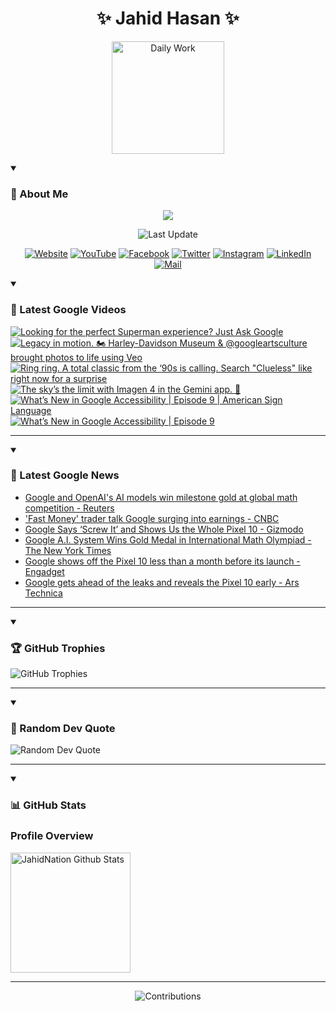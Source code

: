 <h1 align="center">✨ Jahid Hasan ✨</h1>
<p align="center">
  <img alt="Daily Work" height="180px" src="https://i.imgur.com/uhZdH9C.gif" />
</p>
<details open>
 <summary><h3>🌟 About Me</h3></summary>
<p align="center">
  <img src="https://readme-typing-svg.demolab.com/?lines=Even+if+I+fail,;I+have+to+finish,;What+I+started.;&font=Fira%20Code&center=true&width=500&height=50&color=00FF7F&vCenter=true&pause=1000&size=24" />
</p>

<p align="center">
  <img alt="Last Update" title="Last Update" src="https://img.shields.io/github/last-commit/jahidnation/jahidnation?logo=github&label=LAST+UPDATE&color=blueviolet&style=flat-square"/>
</p>

<p align="center">
  <a href="https://jahid.eu.org">
    <img alt="Website" title="Website" src="https://img.shields.io/badge/Website-000000?logo=Google-Chrome&logoColor=white&style=for-the-badge"/></a>
  <a href="https://youtube.com/@jahidnation">
    <img alt="YouTube" title="YouTube Channel" src="https://img.shields.io/badge/YouTube-FF0000?logo=YouTube&logoColor=white&style=for-the-badge"/></a>
  <a href="https://facebook.com/jahidnation">
    <img alt="Facebook" title="Facebook Page" src="https://img.shields.io/badge/Facebook-4267B2?logo=Facebook&logoColor=white&style=for-the-badge"/></a>
  <a href="https://twitter.com/jahidnation">
    <img alt="Twitter" title="Twitter Profile" src="https://img.shields.io/badge/X-000000?logo=x&logoColor=white&style=for-the-badge"/></a>
  <a href="https://instagram.com/jahidnation">
    <img alt="Instagram" title="Instagram Profile" src="https://img.shields.io/badge/Instagram-E4405F?logo=Instagram&logoColor=white&style=for-the-badge"/></a>
  <a href="https://linkedin.com/in/jahidnation">
    <img alt="LinkedIn" title="LinkedIn Profile" src="https://img.shields.io/badge/LinkedIn-0A66C2?logo=LinkedIn&logoColor=white&style=for-the-badge"/></a>
  <a href="https://mail.google.com/?hl=en&tf=cm&fs=1&to=mail@jahid.eu.org">
    <img alt="Mail" title="Mail Me" src="https://img.shields.io/badge/Email-D14836?logo=Gmail&logoColor=white&style=for-the-badge"/></a>
</p>

</details>

<details open>
 <summary><h3>🎥 Latest Google Videos</h3></summary>

<!-- BEGIN VID -->
<a href="https://www.youtube.com/watch?v=OgG0dHHSH0k">
  <picture>
    <source media="(prefers-color-scheme: dark)" srcset="https://ytcards.demolab.com/?id=OgG0dHHSH0k&title=Looking+for+the+perfect+Superman+experience%3F+Just+Ask+Google&lang=en&timestamp=1753136739&background_color=%230d1117&title_color=%23ffffff&stats_color=%23dedede&max_title_lines=1&width=250&border_radius=5&duration=34">
    <img src="https://ytcards.demolab.com/?id=OgG0dHHSH0k&title=Looking+for+the+perfect+Superman+experience%3F+Just+Ask+Google&lang=en&timestamp=1753136739&background_color=%23ffffff&title_color=%2324292f&stats_color=%2357606a&max_title_lines=1&width=250&border_radius=5&duration=34" alt="Looking for the perfect Superman experience? Just Ask Google" title="Looking for the perfect Superman experience? Just Ask Google">
  </picture>
</a>
<a href="https://www.youtube.com/shorts/G1fSod3g4Ng">
  <picture>
    <source media="(prefers-color-scheme: dark)" srcset="https://ytcards.demolab.com/?id=G1fSod3g4Ng&title=Legacy+in+motion.+%F0%9F%8F%8D%EF%B8%8F+Harley-Davidson+Museum+%26+%40googleartsculture+brought+photos+to+life+using+Veo&lang=en&timestamp=1753116127&background_color=%230d1117&title_color=%23ffffff&stats_color=%23dedede&max_title_lines=1&width=250&border_radius=5&duration=33">
    <img src="https://ytcards.demolab.com/?id=G1fSod3g4Ng&title=Legacy+in+motion.+%F0%9F%8F%8D%EF%B8%8F+Harley-Davidson+Museum+%26+%40googleartsculture+brought+photos+to+life+using+Veo&lang=en&timestamp=1753116127&background_color=%23ffffff&title_color=%2324292f&stats_color=%2357606a&max_title_lines=1&width=250&border_radius=5&duration=33" alt="Legacy in motion. 🏍️ Harley-Davidson Museum & @googleartsculture brought photos to life using Veo" title="Legacy in motion. 🏍️ Harley-Davidson Museum & @googleartsculture brought photos to life using Veo">
  </picture>
</a>
<a href="https://www.youtube.com/shorts/lh4UBbozYm0">
  <picture>
    <source media="(prefers-color-scheme: dark)" srcset="https://ytcards.demolab.com/?id=lh4UBbozYm0&title=Ring+ring.+A+total+classic+from+the+%E2%80%9890s+is+calling.+Search+%22Clueless%22+like+right+now+for+a+surprise&lang=en&timestamp=1752941045&background_color=%230d1117&title_color=%23ffffff&stats_color=%23dedede&max_title_lines=1&width=250&border_radius=5&duration=18">
    <img src="https://ytcards.demolab.com/?id=lh4UBbozYm0&title=Ring+ring.+A+total+classic+from+the+%E2%80%9890s+is+calling.+Search+%22Clueless%22+like+right+now+for+a+surprise&lang=en&timestamp=1752941045&background_color=%23ffffff&title_color=%2324292f&stats_color=%2357606a&max_title_lines=1&width=250&border_radius=5&duration=18" alt="Ring ring. A total classic from the ‘90s is calling. Search &quot;Clueless&quot; like right now for a surprise" title="Ring ring. A total classic from the ‘90s is calling. Search &quot;Clueless&quot; like right now for a surprise">
  </picture>
</a>
<a href="https://www.youtube.com/shorts/0IMUdi7ENpE">
  <picture>
    <source media="(prefers-color-scheme: dark)" srcset="https://ytcards.demolab.com/?id=0IMUdi7ENpE&title=The+sky%E2%80%99s+the+limit+with+Imagen+4+in+the+Gemini+app.+%F0%9F%8E%88&lang=en&timestamp=1752864351&background_color=%230d1117&title_color=%23ffffff&stats_color=%23dedede&max_title_lines=1&width=250&border_radius=5&duration=19">
    <img src="https://ytcards.demolab.com/?id=0IMUdi7ENpE&title=The+sky%E2%80%99s+the+limit+with+Imagen+4+in+the+Gemini+app.+%F0%9F%8E%88&lang=en&timestamp=1752864351&background_color=%23ffffff&title_color=%2324292f&stats_color=%2357606a&max_title_lines=1&width=250&border_radius=5&duration=19" alt="The sky’s the limit with Imagen 4 in the Gemini app. 🎈" title="The sky’s the limit with Imagen 4 in the Gemini app. 🎈">
  </picture>
</a>
<a href="https://www.youtube.com/watch?v=DsnIROseyfc">
  <picture>
    <source media="(prefers-color-scheme: dark)" srcset="https://ytcards.demolab.com/?id=DsnIROseyfc&title=What%E2%80%99s+New+in+Google+Accessibility+%7C+Episode+9+%7C+American+Sign+Language&lang=en&timestamp=1752674608&background_color=%230d1117&title_color=%23ffffff&stats_color=%23dedede&max_title_lines=1&width=250&border_radius=5&duration=439">
    <img src="https://ytcards.demolab.com/?id=DsnIROseyfc&title=What%E2%80%99s+New+in+Google+Accessibility+%7C+Episode+9+%7C+American+Sign+Language&lang=en&timestamp=1752674608&background_color=%23ffffff&title_color=%2324292f&stats_color=%2357606a&max_title_lines=1&width=250&border_radius=5&duration=439" alt="What’s New in Google Accessibility | Episode 9 | American Sign Language" title="What’s New in Google Accessibility | Episode 9 | American Sign Language">
  </picture>
</a>
<a href="https://www.youtube.com/watch?v=aDmSvrb09EY">
  <picture>
    <source media="(prefers-color-scheme: dark)" srcset="https://ytcards.demolab.com/?id=aDmSvrb09EY&title=What%E2%80%99s+New+in+Google+Accessibility+%7C+Episode+9&lang=en&timestamp=1752674570&background_color=%230d1117&title_color=%23ffffff&stats_color=%23dedede&max_title_lines=1&width=250&border_radius=5&duration=439">
    <img src="https://ytcards.demolab.com/?id=aDmSvrb09EY&title=What%E2%80%99s+New+in+Google+Accessibility+%7C+Episode+9&lang=en&timestamp=1752674570&background_color=%23ffffff&title_color=%2324292f&stats_color=%2357606a&max_title_lines=1&width=250&border_radius=5&duration=439" alt="What’s New in Google Accessibility | Episode 9" title="What’s New in Google Accessibility | Episode 9">
  </picture>
</a>
<!-- END VID -->

---

</details>

<details open>
 <summary><h3>📝 Latest Google News</h3></summary>

<!-- BLOG-POST-LIST:START -->
- [Google and OpenAI&#39;s AI models win milestone gold at global math competition - Reuters](https://news.google.com/rss/articles/CBMiwwFBVV95cUxOQ1g2NjRreEhKaGp3TGRMVkVDbEpoQVZYd3FmNXVCOHFnRGRVZV9OcEFrMHk0QlZYOWIwbWRzb0d6NWd1SGdvNWVwTk9MYzEyZlYzRkl5bERPMDVIY3gzUzd5aDczNEQwT004MGpHSmZpeHB4WGNON2RPbUYtRGtoZFJUc3RpSk43TWxncVctTkx3Y3ktdFUydldHQXBwQVAtaXZtam1hNS1lQ1pUcWdBQlBwRUdTMkdjZmM3T0dNVFI2aGs?oc=5)
- [&#39;Fast Money&#39; trader talk Google surging into earnings - CNBC](https://news.google.com/rss/articles/CBMimgFBVV95cUxPVDR1WkFtTDJNNUUxejN0MlJFaWRoeDFIRzZlTTBPeUpKM0ZFMEs0V0VIaVBiWUhTT3NYNnprdnkyM3ZPRXFkVXZ3V0UwYjZ0clNvZFQ2Y1pOSmVxVDgxdlhTeDNpR2VPV1FXV2diNjRCanp4SHl3Yk42T2E0cjBNSkVrS3NyUlhLczFXTkR6eWdqU0lrMzRadHln?oc=5)
- [Google Says ‘Screw It’ and Shows Us the Whole Pixel 10 - Gizmodo](https://news.google.com/rss/articles/CBMiiwFBVV95cUxQby1VeldwNllJaTZVTk5lRmlWR3dpNDRDSXNEakM2Y2xTVmhtZnJ3V3BCaDlZdVFENWZQa2J3VEU0VC1yOWZYbzk4NXhPMmhFdHFfU1RybGhmSDlLX2oxcHBEck1GUWRfOTJOY2doODdtSUlvaXB0OTE4RjE2dFd6VGp4OVFCRW9Xbk8w?oc=5)
- [Google A.I. System Wins Gold Medal in International Math Olympiad - The New York Times](https://news.google.com/rss/articles/CBMimwFBVV95cUxQVlYwSHktYWlMNElvdUlnYVBHbmQ1dEwwaEhnV3ByVDB0N3RYVC1PTGpkOGtwTmhUeE44M1NhSzNqRUlzMDlqdU9sXzByNk9iY2hnSHotUWpTdXVrbVZOLV9DcW1kdXk0TGNsNXgtZjFsdWREMmw2bVR5b05YLWdHOTNqOWNCY0ZsUmNKazhJd3NobjVKSE56ZTQ1OA?oc=5)
- [Google shows off the Pixel 10 less than a month before its launch - Engadget](https://news.google.com/rss/articles/CBMiwgFBVV95cUxNek0xOEk3SHY2OW1PSGYzTm93MHgyTjd4eHlRUjBscFhaSV9FVzhxc1V6dU9uYk9NamV1TW9CYmJWU1UwckVZTldXOTRtSDd0Rl9hQTlsSXZuMXJCYmhzN0hYUDd4cjVzREFoZW1wZGIzcm53dUNMX0VkZVdmbnhYa2U3TTdMNzVNSmc5aENXUF9wSkt2Uzh1RzJtMVdwYmRaekdZMG1GdEwyM09NU0FyT3BybzJvbkdPdzZwaklWOElPUQ?oc=5)
- [Google gets ahead of the leaks and reveals the Pixel 10 early - Ars Technica](https://news.google.com/rss/articles/CBMipAFBVV95cUxQUnh3Z1hxV20wMEo0LVI2RXFNMlNacXpWT1gxV2FZOWtoVkYzY0h6aDdpVUY5QklMNHA5VUVvMWFhNW1BTHBma3lYM19NUXQxbjgyQk9BYzQyenpOSnZWOHhqQm5DZHRXOGxndDdzUnV0RVRidVdFVU1PcnV1YVpiSDc1RGdYNktxVEkzUkVNNUFHSndfWi1zQmtSaWJfaHJhMVc0LQ?oc=5)
<!-- BLOG-POST-LIST:END -->

---

</details>

<details open>
 <summary><h3>🏆 GitHub Trophies</h3></summary>

<img alt="GitHub Trophies" title="GitHub Trophies" src="https://github-profile-trophy.vercel.app/?username=jahidnation&column=8&theme=gruvbox&no-frame=true"/>

---

</details>

<details open>
 <summary><h3>💬 Random Dev Quote</h3></summary>

<img alt="Random Dev Quote" title="Random Dev Quote" src="https://quotes-github-readme.vercel.app/api?type=horizontal&theme=radical"/>

---

</details>

<details open> 
  <summary><h3>📊 GitHub Stats</h3></summary>

  <h3>Profile Overview</h3>
  <p>
  <img alt="JahidNation Github Stats" src="https://denvercoder1-github-readme-stats.vercel.app/api/?username=jahidnation&show_icons=true&include_all_commits=true&count_private=true&theme=react&hide_border=true&bg_color=1F222E&title_color=F85D7F&icon_color=F8D866" height="192px"/>
  </p>

---

<p align="center">
<img alt="Contributions" title="Contributions" src="https://github.com/jahidnation/jahidnation/blob/contributions/snake.svg"/>
</p>
